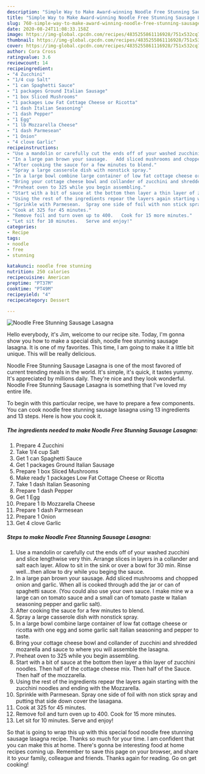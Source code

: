 ```yaml
---
description: "Simple Way to Make Award-winning Noodle Free Stunning Sausage Lasagna"
title: "Simple Way to Make Award-winning Noodle Free Stunning Sausage Lasagna"
slug: 760-simple-way-to-make-award-winning-noodle-free-stunning-sausage-lasagna
date: 2020-08-24T11:08:33.158Z
image: https://img-global.cpcdn.com/recipes/4835255861116928/751x532cq70/noodle-free-stunning-sausage-lasagna-recipe-main-photo.jpg
thumbnail: https://img-global.cpcdn.com/recipes/4835255861116928/751x532cq70/noodle-free-stunning-sausage-lasagna-recipe-main-photo.jpg
cover: https://img-global.cpcdn.com/recipes/4835255861116928/751x532cq70/noodle-free-stunning-sausage-lasagna-recipe-main-photo.jpg
author: Cora Cross
ratingvalue: 3.6
reviewcount: 14
recipeingredient:
- "4 Zucchini"
- "1/4 cup Salt"
- "1 can Spaghetti Sauce"
- "1 packages Ground Italian Sausage"
- "1 box Sliced Mushrooms"
- "1 packages Low Fat Cottage Cheese or Ricotta"
- "1 dash Italian Seasoning"
- "1 dash Pepper"
- "1 Egg"
- "1 lb Mozzarella Cheese"
- "1 dash Parmesean"
- "1 Onion"
- "4 clove Garlic"
recipeinstructions:
- "Use a mandolin or carefully cut the ends off of your washed zucchini and slice lengthwise very thin.  Arrange slices in layers in a collander and salt each layer.  Allow to sit in the sink or over a bowl for 30 min.   Rinse well...then allow to dry while you beging the sauce."
- "In a large pan brown your sausage.   Add sliced mushrooms and chopped onion and garlic.  When all is cooked through add the jar or can of spaghetti sauce.  (You could also use your own sauce.  I make mine w a large can on tomato sauce and a small can of tomato paste w Italian seasoning pepper and garlic salt)."
- "After cooking the sauce for a few minutes to blend."
- "Spray a large casserole dish with nonstick spray."
- "In a large bowl combine large container of low fat cottage cheese or ricotta with one egg and some garlic salt italian seasoning and pepper to taste."
- "Bring your cottage cheese bowl and collander of zucchini and shredded mozarella and sauce to where you will assemble the lasagna."
- "Preheat oven to 325 while you begin assembling."
- "Start with a bit of sauce at the bottom then layer a thin layer of zucchini noodles. Then half of the cottage cheese mix.  Then half of the Sauce.  Then half of the mozzarella."
- "Using the rest of the ingredients repear the layers again starting with the zucchini noodles and ending with the Mozzarella."
- "Sprinkle with Parmesean.  Spray one side of foil with non stick spray and putting that side down cover the lasagana."
- "Cook at 325 for 45 minutes."
- "Remove foil and turn oven up to 400.   Cook for 15 more minutes."
- "Let sit for 10 minutes.   Serve and enjoy!"
categories:
- Recipe
tags:
- noodle
- free
- stunning

katakunci: noodle free stunning 
nutrition: 250 calories
recipecuisine: American
preptime: "PT37M"
cooktime: "PT49M"
recipeyield: "4"
recipecategory: Dessert

---
```



![Noodle Free Stunning Sausage Lasagna](https://img-global.cpcdn.com/recipes/4835255861116928/751x532cq70/noodle-free-stunning-sausage-lasagna-recipe-main-photo.jpg)

Hello everybody, it's Jim, welcome to our recipe site. Today, I'm gonna show you how to make a special dish, noodle free stunning sausage lasagna. It is one of my favorites. This time, I am going to make it a little bit unique. This will be really delicious.

Noodle Free Stunning Sausage Lasagna is one of the most favored of current trending meals in the world. It's simple, it's quick, it tastes yummy. It's appreciated by millions daily. They're nice and they look wonderful. Noodle Free Stunning Sausage Lasagna is something that I've loved my entire life.




To begin with this particular recipe, we have to prepare a few components. You can cook noodle free stunning sausage lasagna using 13 ingredients and 13 steps. Here is how you cook it.

<!--inarticleads1-->

##### The ingredients needed to make Noodle Free Stunning Sausage Lasagna:

1. Prepare 4 Zucchini
1. Take 1/4 cup Salt
1. Get 1 can Spaghetti Sauce
1. Get 1 packages Ground Italian Sausage
1. Prepare 1 box Sliced Mushrooms
1. Make ready 1 packages Low Fat Cottage Cheese or Ricotta
1. Take 1 dash Italian Seasoning
1. Prepare 1 dash Pepper
1. Get 1 Egg
1. Prepare 1 lb Mozzarella Cheese
1. Prepare 1 dash Parmesean
1. Prepare 1 Onion
1. Get 4 clove Garlic




<!--inarticleads2-->

##### Steps to make Noodle Free Stunning Sausage Lasagna:

1. Use a mandolin or carefully cut the ends off of your washed zucchini and slice lengthwise very thin.  Arrange slices in layers in a collander and salt each layer.  Allow to sit in the sink or over a bowl for 30 min.   Rinse well...then allow to dry while you beging the sauce.
1. In a large pan brown your sausage.   Add sliced mushrooms and chopped onion and garlic.  When all is cooked through add the jar or can of spaghetti sauce.  (You could also use your own sauce.  I make mine w a large can on tomato sauce and a small can of tomato paste w Italian seasoning pepper and garlic salt).
1. After cooking the sauce for a few minutes to blend.
1. Spray a large casserole dish with nonstick spray.
1. In a large bowl combine large container of low fat cottage cheese or ricotta with one egg and some garlic salt italian seasoning and pepper to taste.
1. Bring your cottage cheese bowl and collander of zucchini and shredded mozarella and sauce to where you will assemble the lasagna.
1. Preheat oven to 325 while you begin assembling.
1. Start with a bit of sauce at the bottom then layer a thin layer of zucchini noodles. Then half of the cottage cheese mix.  Then half of the Sauce.  Then half of the mozzarella.
1. Using the rest of the ingredients repear the layers again starting with the zucchini noodles and ending with the Mozzarella.
1. Sprinkle with Parmesean.  Spray one side of foil with non stick spray and putting that side down cover the lasagana.
1. Cook at 325 for 45 minutes.
1. Remove foil and turn oven up to 400.   Cook for 15 more minutes.
1. Let sit for 10 minutes.   Serve and enjoy!




So that is going to wrap this up with this special food noodle free stunning sausage lasagna recipe. Thanks so much for your time. I am confident that you can make this at home. There's gonna be interesting food at home recipes coming up. Remember to save this page on your browser, and share it to your family, colleague and friends. Thanks again for reading. Go on get cooking!
